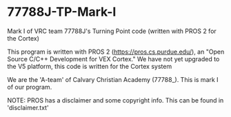 # 77788J-TP-Mark-I
Mark I of VRC team 77788J's Turning Point code (written with PROS 2 for the Cortex)

This program is written with PROS 2 (https://pros.cs.purdue.edu/), an "Open Source C/C++ Development for VEX Cortex."
We have not yet upgraded to the V5 platform, this code is written for the Cortex system

We are the 'A-team' of Calvary Christian Academy (77788_). This is mark I of our program.

NOTE: PROS has a disclaimer and some copyright info. This can be found in 'disclaimer.txt'